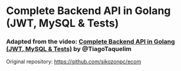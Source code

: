# Complete Backend API in Golang (JWT, MySQL & Tests)
### Adapted from the video: [Complete Backend API in Golang (JWT, MySQL & Tests)](https://www.youtube.com/watch?v=7VLmLOiQ3ck) by @TiagoTaquelim

Original repository: https://github.com/sikozonpc/ecom
